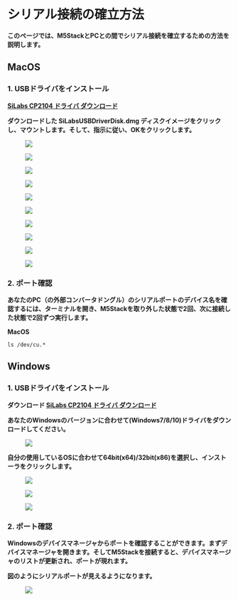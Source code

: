 # シリアル接続の確立方法



**このページでは、M5StackとPCとの間でシリアル接続を確立するための方法を説明します。**

## MacOS

### 1. USBドライバをインストール

**[SiLabs CP2104 ドライバ ダウンロード](https://www.silabs.com/documents/public/software/Mac_OSX_VCP_Driver.zip)**

**ダウンロードした SiLabsUSBDriverDisk.dmg ディスクイメージをクリックし、マウントします。そして、指示に従い、OKをクリックします。**

<figure>
    <img src="assets/img/getting_started_pics/establish_serial_connection/macOS_CP2104_dmg.png">
</figure>

<figure>
    <img src="assets/img/getting_started_pics/establish_serial_connection/macOS_CP2104_pkg.png">
</figure>

<figure>
    <img src="assets/img/getting_started_pics/establish_serial_connection/2.png">
</figure>

<figure>
    <img src="assets/img/getting_started_pics/establish_serial_connection/3.png">
</figure>

<figure>
    <img src="assets/img/getting_started_pics/establish_serial_connection/4.png">
</figure>

<figure>
    <img src="assets/img/getting_started_pics/establish_serial_connection/5.png">
</figure>

<figure>
    <img src="assets/img/getting_started_pics/establish_serial_connection/6.png">
</figure>

<figure>
    <img src="assets/img/getting_started_pics/establish_serial_connection/7.png">
</figure>

<figure>
    <img src="assets/img/getting_started_pics/establish_serial_connection/8.png">
</figure>

<figure>
    <img src="assets/img/getting_started_pics/establish_serial_connection/9.png">
</figure>

### 2. ポート確認

**あなたのPC（の外部コンバータドングル）のシリアルポートのデバイス名を確認するには、ターミナルを開き、M5Stackを取り外した状態で2回、次に接続した状態で2回ずつ実行します。**

**MacOS**

    ls /dev/cu.*

## Windows

### 1. USBドライバをインストール

**ダウンロード [SiLabs CP2104 ドライバ ダウンロード](https://www.silabs.com/products/development-tools/software/usb-to-uart-bridge-vcp-drivers)**

**あなたのWindowsのバージョンに合わせて(Windows7/8/10)ドライバをダウンロードしてください。**

<figure>
    <img src="assets/img/getting_started_pics/establish_serial_connection/windows_download_CP2104_USB_driver.png">
</figure>

**自分の使用しているOSに合わせて64bit(x64)/32bit(x86)を選択し、インストーラをクリックします。**

<figure>
    <img src="assets/img/getting_started_pics/establish_serial_connection/windows_install_usb_driver01.png">
</figure>

<figure>
    <img src="assets/img/getting_started_pics/establish_serial_connection/windows_install_usb_driver02.png">
</figure>

<figure>
    <img src="assets/img/getting_started_pics/establish_serial_connection/windows_install_usb_driver03.png">
</figure>

### 2. ポート確認

**Windowsのデバイスマネージャからポートを確認することができます。まずデバイスマネージャを開きます。そしてM5Stackを接続すると、デバイスマネージャのリストが更新され、ポートが現れます。**

**図のようにシリアルポートが見えるようになります。**

<figure>
    <img src="assets/img/getting_started_pics/establish_serial_connection/windows_m5stack_in_device_manager.png">
</figure>
